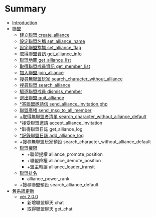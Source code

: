 # Summary

* [Introduction](README.md)
* [聯盟](chapter1.md)
   * [建立聯盟 create_alliance](1.md)
   * [設定聯盟名稱 set_alliance_name](2.md)
   * [設定聯盟旗幟 set_alliance_flag](3.md)
   * [取得聯盟資訊 get_alliance_info](get_alliance_info.md)
   * [聯盟地圖 get_alliance_list](get_alliance_list.md)
   * [取得聯盟成員資訊 get_member_list](get_member_list.md)
   * [加入聯盟 join_alliance](join_alliance.md)
   * [搜尋無聯盟玩家 search_character_without_alliance](search_character_with.md)
   * [搜尋聯盟 search_alliance](search_alliance.md)
   * [驅逐聯盟成員 dismiss_member](dismiss_member.md)
   * [退出聯盟 quit_alliance](quit_alliance.md)
   * [*寄聯盟邀請信 send_alliance_invitation.php](send_alliance_invitation.md)
   * [聯盟廣播 send_msg_to_all_member](send_msg_to_all_member.md)
   * [+取得無聯盟者清單 search_character_without_alliance_default](search_character_without_alliance.md)
   * *接受聯盟邀請 accept_alliance_invitation
   * *取得聯盟日誌 get_alliance_log
   * [*記錄聯盟日誌 add_alliance_log](add_alliance_log.md)
   * +搜尋無聯盟玩家預設 search_character_without_alliance_default
   * [聯盟權限](alliance_position.md)
       * +聯盟提權 alliance_promote_position
       * +聯盟降權 alliance_demote_position
       * +盟主轉讓 alliance_leader_transit
   * [聯盟排名](alliance_rank.md)
       * alliance_power_rank
   * +搜尋聯盟預設 search_alliance_default
* [舊系統更新](ver_upgrade.md)
   * [ver 2.0.0](ver_200.md)
       * 新增聯盟聊天 chat
       * 取得聯盟聊天 get_chat

